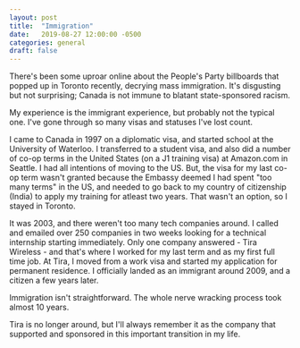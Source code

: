 ```yaml
---
layout: post
title:  "Immigration"
date:   2019-08-27 12:00:00 -0500
categories: general
draft: false
---
```


There's been some uproar online about the People's Party billboards that popped up in Toronto recently, decrying mass immigration. It's disgusting but not surprising; Canada is not immune to blatant state-sponsored racism.

My experience is the immigrant experience, but probably not the typical one. I've gone through so many visas and statuses I've lost count.

I came to Canada in 1997 on a diplomatic visa, and started school at the University of Waterloo. I transferred to a student visa, and also did a number of co-op terms in the United States (on a J1 training visa) at Amazon.com in Seattle. I had all intentions of moving to the US. But, the visa for my last co-op term wasn't granted because the Embassy deemed I had spent "too many terms" in the US, and needed to go back to my country of citizenship (India) to apply my training for atleast two years. That wasn't an option, so I stayed in Toronto.

It was 2003, and there weren't too many tech companies around. I called and emailed over 250 companies in two weeks looking for a technical internship starting immediately. Only one company answered - Tira Wireless - and that's where I worked for my last term and as my first full time job. At Tira, I moved from a work visa and started my application for permanent residence. I officially landed as an immigrant around 2009, and a citizen a few years later. 

Immigration isn't straightforward. The whole nerve wracking process took almost 10 years.

Tira is no longer around, but I'll always remember it as the company that supported and sponsored in this important transition in my life. 